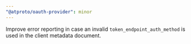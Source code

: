 ```yaml
---
"@atproto/oauth-provider": minor
---
```


Improve error reporting in case an invalid `token_endpoint_auth_method` is used in the client metadata document.
